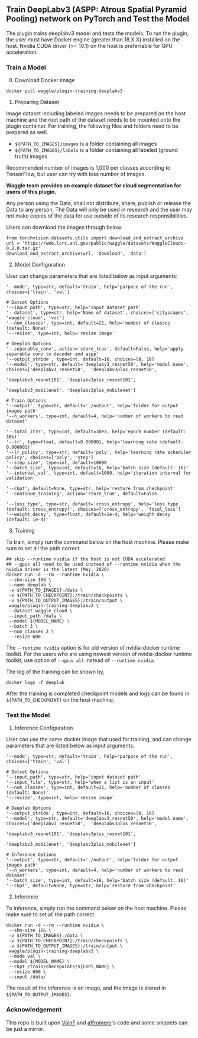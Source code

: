 ## Train DeepLabv3 (ASPP: Atrous Spatial Pyramid Pooling) network on PyTorch and Test the Model
The plugin trains deeplabv3 model and tests the models. To run the plugin, the user must have Docker engine (greater than 18.X.X) installed on the host. Nvidia CUDA driver (>= 10.1) on the host is preferrable for GPU acceleration.


### Train a Model

0) Download Docker image

```
docker pull waggle/plugin-training-deeplabv3
```

1) Preparing Dataset

Image dataset including labeled images needs to be prepared on the host machine and the root path of the dataset needs to be mounted onto the plugin container. For training, the following files and folders need to be prepared as well.

- `${PATH_TO_IMAGES}/images` is a folder containing all images
- `${PATH_TO_IMAGES}/labels` is a folder containing all labeled (ground truth) images

Recommended number of images is 1,000 per classes according to TensorFlow, but user can try with less number of images.

**Waggle team provides an example dataset for cloud segmentation for users of this plugin.**

Any person using the Data, shall not distribute, share, publish or release the Data to any person. The Data will only be used in research and the user may not make copies of the data for use outside of its research responsibilities.

Users can download the images through below:
```
from torchvision.datasets.utils import download_and_extract_archive
url = 'https://web.lcrc.anl.gov/public/waggle/datasets/WaggleClouds-0.2.0.tar.gz'
download_and_extract_archive(url, 'download', 'data')
```

2) Model Configuration

User can change parameters that are listed below as input arguments:

```
'--mode', type=str, default='train', help='purpose of the run', choices=['train', 'val']

# Datset Options
'--input_path', type=str, help='input dataset path'
'--dataset', type=str, help='Name of dataset', choices=['cityscapes', 'waggle_cloud', 'voc']
'--num_classes', type=int, default=21, help='number of classes (default: None)'
'--resize', type=int, help='resize image'

# Deeplab Options
'--separable_conv', action='store_true', default=False, help='apply separable conv to decoder and aspp'
'--output_stride', type=int, default=16, choices=[8, 16]
'--model', type=str, default='deeplabv3_resnet50', help='model name', choices=['deeplabv3_resnet50',  'deeplabv3plus_resnet50',
                                                                               'deeplabv3_resnet101', 'deeplabv3plus_resnet101',
                                                                               'deeplabv3_mobilenet', 'deeplabv3plus_mobilenet']

# Train Options
'--output', type=str, default='./output', help='folder for output images path'
'--n_workers', type=int, default=4, help='number of workers to read dataset'

'--total_itrs', type=int, default=30e3, help='epoch number (default: 30k)'
'--lr', type=float, default=0.000001, help='learning rate (default: 0.000001)'
'--lr_policy', type=str, default='poly', help='learning rate scheduler policy', choices=['poly', 'step']
'--step_size', type=int, default=10000
'--batch_size', type=int, default=16, help='batch size (default: 16)'
'--interval_val', type=int, default=1000, help='iteration interval for validation'

'--ckpt', default=None, type=str, help='restore from checkpoint'
'--continue_training', action='store_true', default=False

'--loss_type', type=str, default='cross_entropy', help='loss type (default: cross_entropy)', choices=['cross_entropy', 'focal_loss']
'--weight_decay', type=float, default=1e-4, help='weight decay (default: 1e-4)'

```


3) Training

To train, simply run the command below on the host machine. Please make sure to set all the path correct.


```
## skip --runtime nvidia if the host is not CUDA accelerated
## --gpus all need to be used instead of --runtime nvidia when the nvidia driver is the latest (May, 2020)
docker run -d --rm --runtime nvidia \
 --shm-size 16G \
 --name deeplab \
 -v ${PATH_TO_IMAGES}:/data \
 -v ${PATH_TO_CHECKPOINT}:/train/checkpoints \
 -v ${PATH_TO_OUTPUT_IMAGES}:/train/output \
 waggle/plugin-training-deeplabv3 \
 --dataset waggle_cloud \
 --input_path /data \
 --model ${MODEL_NAME} \
 --batch 3 \
 --num_classes 2 \
 --resize 600
```

The `--runtime nvidia` option is for old version of nvidia-docker runtime toolkit. For the users who are using newest version of nvidia-docker runtime toolkit, use option of `--gpus all` instead of `--runtime nvidia`.

The log of the training can be shown by,

```
docker logs -f deeplab
```

After the training is completed checkpoint models and logs can be found in `${PATH_TO_CHECKPOINT}` on the host machine. 



### Test the Model


1) Inference Configuration

User can use the same docker image that used for training, and can change parameters that are listed below as input arguments:

```
'--mode', type=str, default='train', help='purpose of the run', choices=['train', 'val']

# Datset Options
'--input_path', type=str, help='input dataset path'
'--input_file', type=str, help='when a list is an input'
'--num_classes', type=int, default=21, help='number of classes (default: None)'
'--resize', type=int, help='resize image'

# Deeplab Options
'--output_stride', type=int, default=16, choices=[8, 16]
'--model', type=str, default='deeplabv3_resnet50', help='model name', choices=['deeplabv3_resnet50',  'deeplabv3plus_resnet50',
                                                                               'deeplabv3_resnet101', 'deeplabv3plus_resnet101',
                                                                               'deeplabv3_mobilenet', 'deeplabv3plus_mobilenet']

# Inference Options
'--output', type=str, default='./output', help='folder for output images path'
'--n_workers', type=int, default=4, help='number of workers to read dataset'
'--batch_size', type=int, default=16, help='batch size (default: 16)'
'--ckpt', default=None, type=str, help='restore from checkpoint'

```


2) Inference

To inference, simply run the command below on the host machine. Please make sure to set all the path correct.


```
docker run -d --rm --runtime nvidia \
 --shm-size 16G \
 -v ${PATH_TO_IMAGES}:/data \
 -v ${PATH_TO_CHECKPOINT}:/train/checkpoints \
 -v ${PATH_TO_OUTPUT_IMAGES}:/train/output \
 waggle/plugin-training-deeplabv3 \
 --mode val \
 --model ${MODEL_NAME} \
 --ckpt /train/checkpoints/${CKPT_NAME} \
 --resize 600 \
 --input /data/

```

The result of the inference is an image, and the image is stored in `${PATH_TO_OUTPUT_IMAGES}`.

### Acknowledgement

This repo is built upon [VainF](https://github.com/VainF/DeepLabV3Plus-Pytorch) and [affromero](https://github.com/affromero/FCN)'s code and some snippets can be just a mirror.
